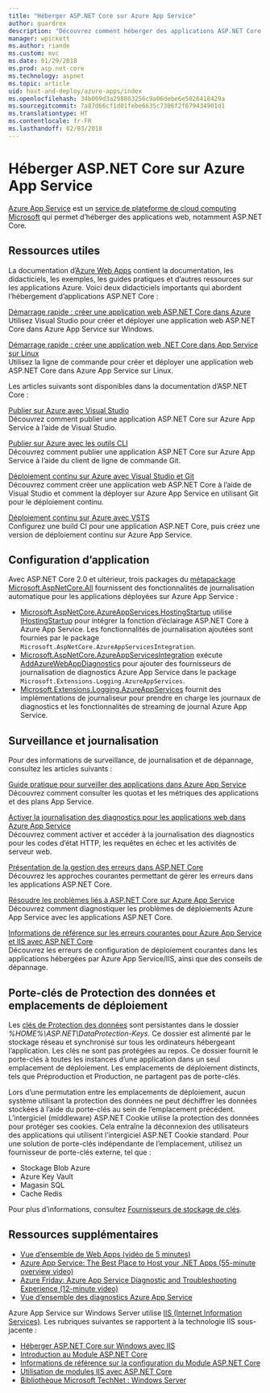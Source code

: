 ```yaml
---
title: "Héberger ASP.NET Core sur Azure App Service"
author: guardrex
description: "Découvrez comment héberger des applications ASP.NET Core dans Azure App Service avec des liens vers des ressources utiles."
manager: wpickett
ms.author: riande
ms.custom: mvc
ms.date: 01/29/2018
ms.prod: asp.net-core
ms.technology: aspnet
ms.topic: article
uid: host-and-deploy/azure-apps/index
ms.openlocfilehash: 34b009d3a298803256c9a06debe6e5026418429a
ms.sourcegitcommit: 7a87d66cf1d01febe6635c7306f2f679434901d1
ms.translationtype: HT
ms.contentlocale: fr-FR
ms.lasthandoff: 02/03/2018
---
```

# <a name="host-aspnet-core-on-azure-app-service"></a>Héberger ASP.NET Core sur Azure App Service

[Azure App Service](https://azure.microsoft.com/services/app-service/) est un [service de plateforme de cloud computing Microsoft](https://azure.microsoft.com/) qui permet d’héberger des applications web, notamment ASP.NET Core.

## <a name="useful-resources"></a>Ressources utiles

La documentation d’[Azure Web Apps](/azure/app-service/) contient la documentation, les didacticiels, les exemples, les guides pratiques et d’autres ressources sur les applications Azure. Voici deux didacticiels importants qui abordent l’hébergement d’applications ASP.NET Core :

[Démarrage rapide : créer une application web ASP.NET Core dans Azure](/azure/app-service/app-service-web-get-started-dotnet)  
Utilisez Visual Studio pour créer et déployer une application web ASP.NET Core dans Azure App Service sur Windows.

[Démarrage rapide : créer une application web .NET Core dans App Service sur Linux](/azure/app-service/containers/quickstart-dotnetcore)  
Utilisez la ligne de commande pour créer et déployer une application web ASP.NET Core dans Azure App Service sur Linux.

Les articles suivants sont disponibles dans la documentation d’ASP.NET Core :

[Publier sur Azure avec Visual Studio](xref:tutorials/publish-to-azure-webapp-using-vs)  
Découvrez comment publier une application ASP.NET Core sur Azure App Service à l’aide de Visual Studio.

[Publier sur Azure avec les outils CLI](xref:tutorials/publish-to-azure-webapp-using-cli)  
Découvrez comment publier une application ASP.NET Core sur Azure App Service à l’aide du client de ligne de commande Git.

[Déploiement continu sur Azure avec Visual Studio et Git](xref:host-and-deploy/azure-apps/azure-continuous-deployment)  
Découvrez comment créer une application web ASP.NET Core à l’aide de Visual Studio et comment la déployer sur Azure App Service en utilisant Git pour le déploiement continu.

[Déploiement continu sur Azure avec VSTS](https://www.visualstudio.com/docs/build/aspnet/core/quick-to-azure)  
Configurez une build CI pour une application ASP.NET Core, puis créez une version de déploiement continu sur Azure App Service.

## <a name="application-configuration"></a>Configuration d’application

Avec ASP.NET Core 2.0 et ultérieur, trois packages du [métapackage Microsoft.AspNetCore.All](xref:fundamentals/metapackage) fournissent des fonctionnalités de journalisation automatique pour les applications déployées sur Azure App Service :

* [Microsoft.AspNetCore.AzureAppServices.HostingStartup](https://www.nuget.org/packages/Microsoft.AspNetCore.AzureAppServices.HostingStartup/) utilise [IHostingStartup](xref:host-and-deploy/ihostingstartup) pour intégrer la fonction d’éclairage ASP.NET Core à Azure App Service. Les fonctionnalités de journalisation ajoutées sont fournies par le package `Microsoft.AspNetCore.AzureAppServicesIntegration`.
* [Microsoft.AspNetCore.AzureAppServicesIntegration](https://www.nuget.org/packages/Microsoft.AspNetCore.AzureAppServicesIntegration/) exécute [AddAzureWebAppDiagnostics](/dotnet/api/microsoft.extensions.logging.azureappservicesloggerfactoryextensions.addazurewebappdiagnostics) pour ajouter des fournisseurs de journalisation de diagnostics Azure App Service dans le package `Microsoft.Extensions.Logging.AzureAppServices`.
* [Microsoft.Extensions.Logging.AzureAppServices](https://www.nuget.org/packages/Microsoft.Extensions.Logging.AzureAppServices/) fournit des implémentations de journaliseur pour prendre en charge les journaux de diagnostics et les fonctionnalités de streaming de journal Azure App Service.

## <a name="monitoring-and-logging"></a>Surveillance et journalisation

Pour des informations de surveillance, de journalisation et de dépannage, consultez les articles suivants :

[Guide pratique pour surveiller des applications dans Azure App Service](/azure/app-service/web-sites-monitor)  
Découvrez comment consulter les quotas et les métriques des applications et des plans App Service.

[Activer la journalisation des diagnostics pour les applications web dans Azure App Service](/azure/app-service/web-sites-enable-diagnostic-log)  
Découvrez comment activer et accéder à la journalisation des diagnostics pour les codes d’état HTTP, les requêtes en échec et les activités de serveur web.

[Présentation de la gestion des erreurs dans ASP.NET Core](xref:fundamentals/error-handling)  
Découvrez les approches courantes permettant de gérer les erreurs dans les applications ASP.NET Core.

[Résoudre les problèmes liés à ASP.NET Core sur Azure App Service](xref:host-and-deploy/azure-apps/troubleshoot)  
Découvrez comment diagnostiquer les problèmes de déploiements Azure App Service avec les applications ASP.NET Core.

[Informations de référence sur les erreurs courantes pour Azure App Service et IIS avec ASP.NET Core](xref:host-and-deploy/azure-iis-errors-reference)  
Découvrez les erreurs de configuration de déploiement courantes dans les applications hébergées par Azure App Service/IIS, ainsi que des conseils de dépannage.

## <a name="data-protection-key-ring-and-deployment-slots"></a>Porte-clés de Protection des données et emplacements de déploiement

Les [clés de Protection des données](xref:security/data-protection/implementation/key-management#data-protection-implementation-key-management) sont persistantes dans le dossier *%HOME%\ASP.NET\DataProtection-Keys*. Ce dossier est alimenté par le stockage réseau et synchronisé sur tous les ordinateurs hébergeant l’application. Les clés ne sont pas protégées au repos. Ce dossier fournit le porte-clés à toutes les instances d’une application dans un seul emplacement de déploiement. Les emplacements de déploiement distincts, tels que Préproduction et Production, ne partagent pas de porte-clés.

Lors d’une permutation entre les emplacements de déploiement, aucun système utilisant la protection des données ne peut déchiffrer les données stockées à l’aide du porte-clés au sein de l’emplacement précédent. L’intergiciel (middleware) ASP.NET Cookie utilise la protection des données pour protéger ses cookies. Cela entraîne la déconnexion des utilisateurs des applications qui utilisent l’intergiciel ASP.NET Cookie standard. Pour une solution de porte-clés indépendante de l’emplacement, utilisez un fournisseur de porte-clés externe, tel que :

* Stockage Blob Azure
* Azure Key Vault
* Magasin SQL
* Cache Redis

Pour plus d’informations, consultez [Fournisseurs de stockage de clés](xref:security/data-protection/implementation/key-storage-providers).

## <a name="additional-resources"></a>Ressources supplémentaires

* [Vue d’ensemble de Web Apps (vidéo de 5 minutes)](/azure/app-service/app-service-web-overview)
* [Azure App Service: The Best Place to Host your .NET Apps (55-minute overview video)](https://channel9.msdn.com/events/dotnetConf/2017/T222)
* [Azure Friday: Azure App Service Diagnostic and Troubleshooting Experience (12-minute video)](https://channel9.msdn.com/Shows/Azure-Friday/Azure-App-Service-Diagnostic-and-Troubleshooting-Experience)
* [Vue d’ensemble des diagnostics Azure App Service](/azure/app-service/app-service-diagnostics)

Azure App Service sur Windows Server utilise [IIS (Internet Information Services)](https://www.iis.net/). Les rubriques suivantes se rapportent à la technologie IIS sous-jacente :

* [Héberger ASP.NET Core sur Windows avec IIS](xref:host-and-deploy/iis/index)
* [Introduction au Module ASP.NET Core](xref:fundamentals/servers/aspnet-core-module)
* [Informations de référence sur la configuration du Module ASP.NET Core](xref:host-and-deploy/aspnet-core-module)
* [Utilisation de modules IIS avec ASP.NET Core](xref:host-and-deploy/iis/modules)
* [Bibliothèque Microsoft TechNet : Windows Server](https://docs.microsoft.com/windows-server/windows-server-versions)
